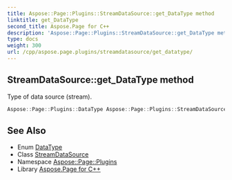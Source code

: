 ```yaml
---
title: Aspose::Page::Plugins::StreamDataSource::get_DataType method
linktitle: get_DataType
second_title: Aspose.Page for C++
description: 'Aspose::Page::Plugins::StreamDataSource::get_DataType method. Type of data source (stream) in C++.'
type: docs
weight: 300
url: /cpp/aspose.page.plugins/streamdatasource/get_datatype/
---
```

## StreamDataSource::get_DataType method


Type of data source (stream).

```cpp
Aspose::Page::Plugins::DataType Aspose::Page::Plugins::StreamDataSource::get_DataType() override
```

## See Also

* Enum [DataType](../../datatype/)
* Class [StreamDataSource](../)
* Namespace [Aspose::Page::Plugins](../../)
* Library [Aspose.Page for C++](../../../)
